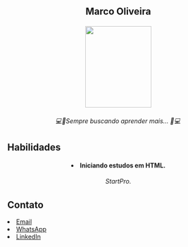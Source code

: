 ##
<h2 p align="center">
Marco Oliveira
 <p align="center">

<img src="https://cdn.discordapp.com/attachments/435514046192812045/1064720779817779200/1673919597333.jpg" width="150" height="185">

<h6 p align="center">
 💻🚀Sempre buscando aprender mais... 🚀💻 
  
## Habilidades
<h4 p align="center"> <li>
 Iniciando estudos em HTML. </h4>

<h6 p align="center"> StartPro. </h6>

## Contato
<li> <a href="mailto:omarcooliveira.12@gmail.com"> Email
<li> <a href="https://wa.me/5513996062520"> WhatsApp
 <li> <a href="https://www.linkedin.com/mwlite/in/marco-oliveira-a18829260"> LinkedIn
